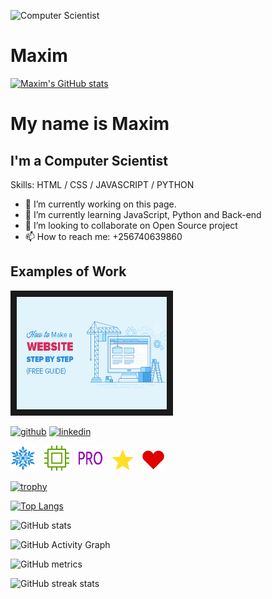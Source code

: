 ![Computer Scientist](https://media.licdn.com/dms/image/D5616AQHrr5lPuLyPAg/profile-displaybackgroundimage-shrink_350_1400/0/1675270520711?e=1686182400&v=beta&t=5Yhbt26PuHCkGm2_e731Ir2IbAkhlE_VaQqSqZR9Uro)

# Maxim

[![Maxim's GitHub stats](https://github-readme-stats.vercel.app/api?username=Jenner-Maxim)](https://github.com/Jenner-Maxim/github-readme-stats)

# My name is Maxim

## I'm a Computer Scientist

Skills:  HTML / CSS / JAVASCRIPT / PYTHON

- 🔭 I’m currently working on this page. 
- 🌱 I’m currently learning JavaScript, Python and Back-end 
- 👯 I’m looking to collaborate on Open Source project 
- 📫 How to reach me: +256740639860 

## Examples of Work
<a href="https://www.youtube.com/watch?v=tWyk0lP-q1c" target="_blank"><img src="https://github.com/Jenner-Maxim/Jenner-Maxim/blob/main/makewebsiteguide.jpg" 
alt="IMAGE ALT TEXT HERE" width="240" height="180" border="10" /></a>

[<img src='https://cdn.jsdelivr.net/npm/simple-icons@3.0.1/icons/github.svg' alt='github' height='40'>](https://github.com/Jenner-Maxim)  [<img src='https://cdn.jsdelivr.net/npm/simple-icons@3.0.1/icons/linkedin.svg' alt='linkedin' height='40'>](https://www.linkedin.com/in/kagheni-maximillien-b11051251/)  

<a href='https://archiveprogram.github.com/'><img src='https://raw.githubusercontent.com/acervenky/animated-github-badges/master/assets/acbadge.gif' width='40' height='40'></a> <a href='https://docs.github.com/en/developers'><img src='https://raw.githubusercontent.com/acervenky/animated-github-badges/master/assets/devbadge.gif' width='40' height='40'></a> <a href='https://github.com/pricing'><img src='https://raw.githubusercontent.com/acervenky/animated-github-badges/master/assets/pro.gif' width='40' height='40'></a> <a href='https://stars.github.com/'><img src='https://raw.githubusercontent.com/acervenky/animated-github-badges/master/assets/starbadge.gif' width='35' height='35'></a> <a href='https://docs.github.com/en/github/supporting-the-open-source-community-with-github-sponsors'><img src='https://raw.githubusercontent.com/acervenky/animated-github-badges/master/assets/sponsorbadge.gif' width='35' height='35'></a> 

[![trophy](https://github-profile-trophy.vercel.app/?username=Jenner-Maxim)](https://github.com/ryo-ma/github-profile-trophy)

[![Top Langs](https://github-readme-stats.vercel.app/api/top-langs/?username=Jenner-Maxim)](https://github.com/anuraghazra/github-readme-stats)

![GitHub stats](https://github-readme-stats.vercel.app/api?username=Jenner-Maxim&show_icons=true)  

![GitHub Activity Graph](https://activity-graph.herokuapp.com/graph?username=Jenner-Maxim)  

![GitHub metrics](https://metrics.lecoq.io/Jenner-Maxim)  

![GitHub streak stats](https://streak-stats.demolab.com/?user=Jenner-Maxim)  

